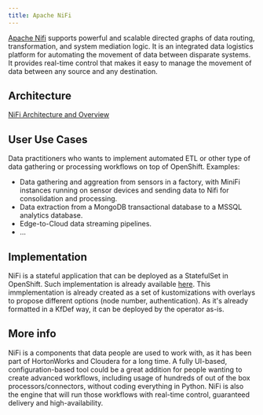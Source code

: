 ```yaml
---
title: Apache NiFi
---
```


[Apache Nifi](https://nifi.apache.org/) supports powerful and scalable directed graphs of data routing, transformation, and system mediation logic. It is an integrated data logistics platform for automating the movement of data between disparate systems. It provides real-time control that makes it easy to manage the movement of data between any source and any destination.

## Architecture

[NiFi Architecture and Overview](https://nifi.apache.org/docs/nifi-docs/html/overview.html#nifi-architecture)

## User Use Cases

Data practitioners who wants to implement automated ETL or other type of data gathering or processing workflows on top of OpenShift. Examples:

* Data gathering and aggreation from sensors in a factory, with MiniFi instances running on sensor devices and sending data to Nifi for consolidation and processing.
* Data extraction from a MongoDB transactional database to a MSSQL analytics database.
* Edge-to-Cloud data streaming pipelines.
* ...

## Implementation

NiFi is a stateful application that can be deployed as a StatefulSet in OpenShift. Such implementation is already available [here](https://github.com/guimou/odh-manifests/tree/master/nifi). This immplementation is already created as a set of kustomizations with overlays to propose different options (node number, authentication). As it's already formatted in a KfDef way, it can be deployed by the operator as-is.

## More info

NiFi is a components that data people are used to work with, as it has been part of HortonWorks and Cloudera for a long time. A fully UI-based, configuration-based tool could be a great addition for people wanting to create advanced workflows, including usage of hundreds of out of the box processors/connectors, without coding everything in Python. NiFi is also the engine that will run those workflows with real-time control, guaranteed delivery and high-availability.
